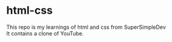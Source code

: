 # html-css
 This repo is my learnings of html and css from SuperSimpleDev<br>
 It contains a clone of YouTube.

